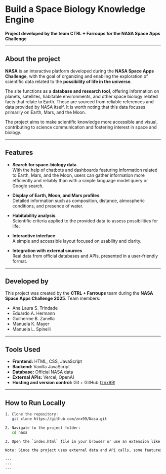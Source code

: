 # Build a Space Biology Knowledge Engine  
**Project developed by the team CTRL + Farroups for the NASA Space Apps Challenge**

---

## About the project

**NASA** is an interactive platform developed during the **NASA Space Apps Challenge**, with the goal of organizing and enabling the exploration of scientific data related to the **possibility of life in the universe**.

The site functions as a **database and research tool**, offering information on planets, satellites, habitable environments, and other space biology related facts that relate to Earth. These are sourced from reliable references and data provided by NASA itself. It is worth noting that this data focuses primarily on Earth, Mars, and the Moon.

The project aims to make scientific knowledge more accessible and visual, contributing to science communication and fostering interest in space and biology.

---

## Features

- **Search for space-biology data**  
  With the help of chatbots and dashboards featuring information related to Earth, Mars, and the Moon, users can gather information more efficiently and reliably than with a simple language model query or Google search.

- **Display of Earth, Moon, and Mars profiles**  
  Detailed information such as composition, distance, atmospheric conditions, and presence of water.

- **Habitability analysis**  
  Scientific criteria applied to the provided data to assess possibilities for life.

- **Interactive interface**  
  A simple and accessible layout focused on usability and clarity.

- **Integration with external sources**  
  Real data from official databases and APIs, presented in a user-friendly format.

---

## Developed by

This project was created by the **CTRL + Farroups** team during the **NASA Space Apps Challenge 2025**. Team members:

- Ana Laura S. Trindade  
- Eduardo A. Hermann  
- Guilherme B. Zanella  
- Manuela K. Mayer  
- Manuela L. Spinelli  

---

## Tools Used

- **Frontend:** HTML, CSS, JavaScript  
- **Backend:** Vanilla JavaScript  
- **Database:** Official NASA data  
- **External APIs:** Vercel, OpenAI  
- **Hosting and version control:** Git + GitHub ([znx99](https://github.com/znx99))

---

## How to Run Locally

```bash
1. Clone the repository:
   git clone https://github.com/znx99/Nasa.git

2. Navigate to the project folder:
   cd nasa

3. Open the `index.html` file in your browser or use an extension like Live Server for a more complete local environment.

Note: Since the project uses external data and API calls, some features may depend on previously configured permissions or API keys.

---
---
---
